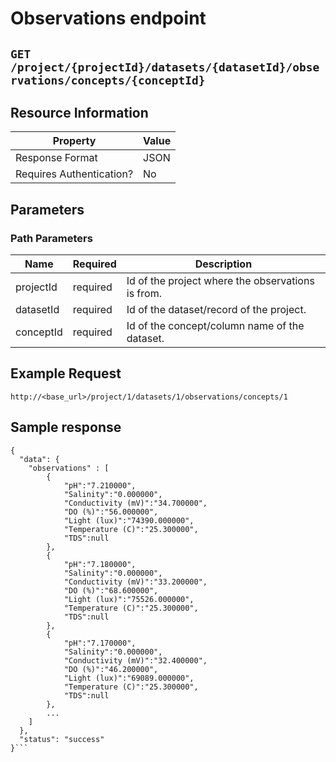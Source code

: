 # Observations endpoint


## `GET /project/{projectId}/datasets/{datasetId}/observations/concepts/{conceptId}`


## Resource Information
|Property|Value|
|-----|------|
| Response Format | JSON |
| Requires Authentication? | No | 

## Parameters

### Path Parameters

| Name | Required | Description|
| ------ | ------ | ------ |
| projectId | required | Id of the project where the observations is from. |
| datasetId | required | Id of the dataset/record of the project. |
| conceptId | required | Id of the concept/column name of the dataset. |


## Example Request
`http://<base_url>/project/1/datasets/1/observations/concepts/1`


## Sample response
```
{
  "data": {
    "observations" : [
        {
            "pH":"7.210000",
            "Salinity":"0.000000",
            "Conductivity (mV)":"34.700000",
            "DO (%)":"56.000000",
            "Light (lux)":"74390.000000",
            "Temperature (C)":"25.300000",
            "TDS":null
        },
        {
            "pH":"7.180000",
            "Salinity":"0.000000",
            "Conductivity (mV)":"33.200000",
            "DO (%)":"68.600000",
            "Light (lux)":"75526.000000",
            "Temperature (C)":"25.300000",
            "TDS":null
        },
        {
            "pH":"7.170000",
            "Salinity":"0.000000",
            "Conductivity (mV)":"32.400000",
            "DO (%)":"46.200000",
            "Light (lux)":"69089.000000",
            "Temperature (C)":"25.300000",
            "TDS":null
        },
        ...
    ]
  },
  "status": "success"
}```
